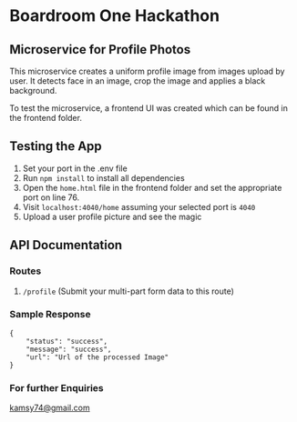 # Boardroom One Hackathon
## Microservice for Profile Photos

This microservice creates a uniform profile image from images upload by user. It detects face in an image, crop the image and applies a black background.

To test the microservice, a frontend UI was created which can be found in the frontend folder.

## Testing the App
1. Set your port in the .env file
2. Run  ```npm install``` to install all dependencies
3. Open the ```home.html``` file in the frontend folder and set the appropriate port on line 76.
4. Visit ```localhost:4040/home``` assuming your selected port is ```4040```
5. Upload a user profile picture and see the magic


## API Documentation

### Routes
1. ```/profile```
(Submit your multi-part form data to this route)

### Sample Response
```
{
    "status": "success",
    "message": "success",
    "url": "Url of the processed Image"
}
```

### For further Enquiries
kamsy74@gmail.com


